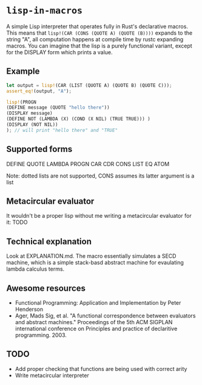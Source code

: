 # `lisp-in-macros`


A simple Lisp interpreter that operates fully in Rust's declarative macros. This means that `lisp!(CAR (CONS (QUOTE A) (QUOTE (B))))` expands to the string "A", all computation happens at compile time by rustc expanding macros. You can imagine that the lisp is a purely functional variant, except for the DISPLAY form which prints a value.


## Example
```rust
let output = lisp!(CAR (LIST (QUOTE A) (QUOTE B) (QUOTE C)));
assert_eq!(output, "A");

lisp!(PROGN
(DEFINE message (QUOTE "hello there"))
(DISPLAY message)
(DEFINE NOT (LAMBDA (X) (COND (X NIL) (TRUE TRUE))) )
(DISPLAY (NOT NIL))
); // will print "hello there" and "TRUE"

```
## Supported forms
DEFINE
QUOTE
LAMBDA
PROGN
CAR 
CDR 
CONS
LIST
EQ
ATOM

Note: dotted lists are not supported, CONS assumes its latter argument is a list


## Metacircular evaluator
It wouldn't be a proper lisp without me writing a metacircular evaluator for it: 
TODO



## Technical explanation

Look at EXPLANATION.md. The macro essentially simulates a SECD machine, which is a simple stack-basd abstract machine for evaulating lambda calculus terms. 


## Awesome resources
- Functional Programming: Application and Implementation by Peter Henderson
- Ager, Mads Sig, et al. "A functional correspondence between evaluators and abstract machines." Proceedings of the 5th ACM SIGPLAN international conference on Principles and practice of declaritive programming. 2003.

## TODO

- Add proper checking that functions are being used with correct arity
- Write metacircular interpreter



